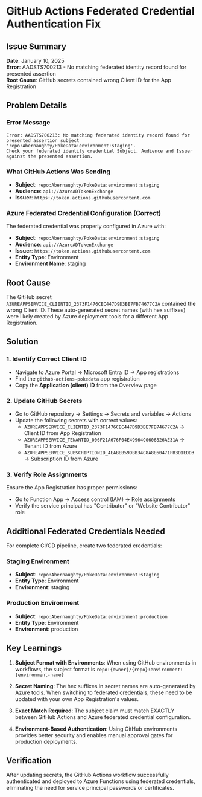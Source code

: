 # GitHub Actions Federated Credential Authentication Fix

## Issue Summary
**Date**: January 10, 2025  
**Error**: AADSTS700213 - No matching federated identity record found for presented assertion  
**Root Cause**: GitHub secrets contained wrong Client ID for the App Registration

## Problem Details

### Error Message
```
Error: AADSTS700213: No matching federated identity record found for presented assertion subject 'repo:Abernaughty/PokeData:environment:staging'. 
Check your federated identity credential Subject, Audience and Issuer against the presented assertion.
```

### What GitHub Actions Was Sending
- **Subject**: `repo:Abernaughty/PokeData:environment:staging`
- **Audience**: `api://AzureADTokenExchange`
- **Issuer**: `https://token.actions.githubusercontent.com`

### Azure Federated Credential Configuration (Correct)
The federated credential was properly configured in Azure with:
- **Subject**: `repo:Abernaughty/PokeData:environment:staging`
- **Audience**: `api://AzureADTokenExchange`
- **Issuer**: `https://token.actions.githubusercontent.com`
- **Entity Type**: Environment
- **Environment Name**: staging

## Root Cause
The GitHub secret `AZUREAPPSERVICE_CLIENTID_2373F1476CEC447D9D3BE7FB74677C2A` contained the wrong Client ID. These auto-generated secret names (with hex suffixes) were likely created by Azure deployment tools for a different App Registration.

## Solution

### 1. Identify Correct Client ID
- Navigate to Azure Portal → Microsoft Entra ID → App registrations
- Find the `github-actions-pokedata` app registration
- Copy the **Application (client) ID** from the Overview page

### 2. Update GitHub Secrets
- Go to GitHub repository → Settings → Secrets and variables → Actions
- Update the following secrets with correct values:
  - `AZUREAPPSERVICE_CLIENTID_2373F1476CEC447D9D3BE7FB74677C2A` → Client ID from App Registration
  - `AZUREAPPSERVICE_TENANTID_006F21A676F04E49964C0606826AE31A` → Tenant ID from Azure
  - `AZUREAPPSERVICE_SUBSCRIPTIONID_4EABEB599BB34C8A8E60471FB3D1EDD3` → Subscription ID from Azure

### 3. Verify Role Assignments
Ensure the App Registration has proper permissions:
- Go to Function App → Access control (IAM) → Role assignments
- Verify the service principal has "Contributor" or "Website Contributor" role

## Additional Federated Credentials Needed

For complete CI/CD pipeline, create two federated credentials:

### Staging Environment
- **Subject**: `repo:Abernaughty/PokeData:environment:staging`
- **Entity Type**: Environment
- **Environment**: staging

### Production Environment
- **Subject**: `repo:Abernaughty/PokeData:environment:production`
- **Entity Type**: Environment
- **Environment**: production

## Key Learnings

1. **Subject Format with Environments**: When using GitHub environments in workflows, the subject format is `repo:{owner}/{repo}:environment:{environment-name}`

2. **Secret Naming**: The hex suffixes in secret names are auto-generated by Azure tools. When switching to federated credentials, these need to be updated with your own App Registration's values.

3. **Exact Match Required**: The subject claim must match EXACTLY between GitHub Actions and Azure federated credential configuration.

4. **Environment-Based Authentication**: Using GitHub environments provides better security and enables manual approval gates for production deployments.

## Verification
After updating secrets, the GitHub Actions workflow successfully authenticated and deployed to Azure Functions using federated credentials, eliminating the need for service principal passwords or certificates.
